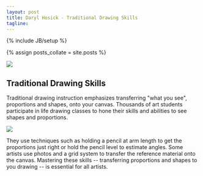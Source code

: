 ```yaml
---
layout: post
title: Daryl Hosick - Traditional Drawing Skills
tagline: 
---
```

{% include JB/setup %}

{% assign posts_collate = site.posts %}

<div class="featurette">
    <img class="featurette-image pull-right" src="../assets/img/traditional01.png"></img>
  <h2 class="featurette-heading">Traditional Drawing Skills</h2>
  <p class="lead">Traditional drawing instruction emphasizes transferring "what you see", proportions and shapes, onto your canvas. Thousands of art students participate in life drawing classes to hone their skills and abilities to see shapes and proportions.</p>
</div>

<div class="featurette">
    <img class="featurette-image pull-left" src="../assets/img/traditional02.png"></img>
  <p class="lead"> They use techniques such as holding a pencil at arm length to get the proportions just right or hold the pencil level to estimate angles. Some artists use photos and a grid system to transfer the reference material onto the canvas. Mastering these skills -- transferring proportions and shapes to you drawing -- is essential for all artists.</p>
</div>



